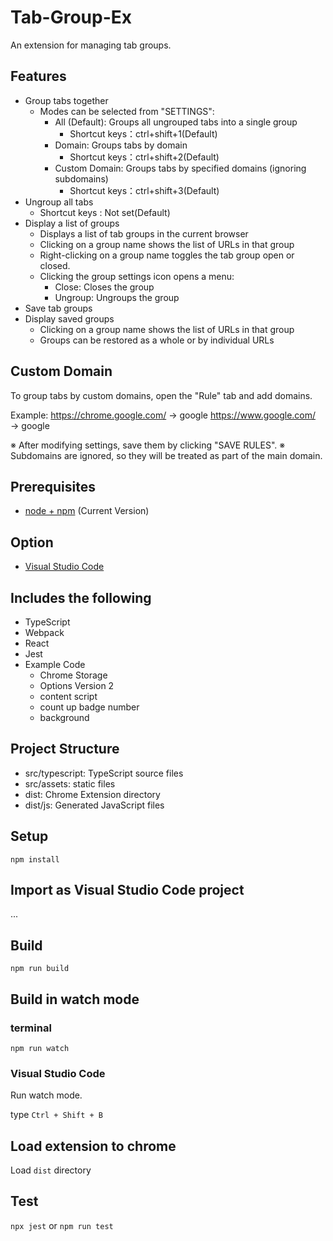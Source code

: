 # Tab-Group-Ex

An extension for managing tab groups.

## Features
* Group tabs together
   * Modes can be selected from "SETTINGS":
       * All (Default): Groups all ungrouped tabs into a single group
         * Shortcut keys：ctrl+shift+1(Default)
       * Domain: Groups tabs by domain
         * Shortcut keys：ctrl+shift+2(Default)
       * Custom Domain: Groups tabs by specified domains (ignoring subdomains)
         * Shortcut keys：ctrl+shift+3(Default)
* Ungroup all tabs
  * Shortcut keys : Not set(Default)
* Display a list of groups
   * Displays a list of tab groups in the current browser
   * Clicking on a group name shows the list of URLs in that group
   * Right-clicking on a group name toggles the tab group open or closed.
   * Clicking the group settings icon opens a menu:
       * Close: Closes the group
       * Ungroup: Ungroups the group
* Save tab groups
* Display saved groups
   * Clicking on a group name shows the list of URLs in that group
   * Groups can be restored as a whole or by individual URLs


## Custom Domain
To group tabs by custom domains, open the "Rule" tab and add domains.

Example:
https://chrome.google.com/ → google
https://www.google.com/ → google

※ After modifying settings, save them by clicking "SAVE RULES".
※ Subdomains are ignored, so they will be treated as part of the main domain.


## Prerequisites

* [node + npm](https://nodejs.org/) (Current Version)

## Option

* [Visual Studio Code](https://code.visualstudio.com/)

## Includes the following

* TypeScript
* Webpack
* React
* Jest
* Example Code
    * Chrome Storage
    * Options Version 2
    * content script
    * count up badge number
    * background

## Project Structure

* src/typescript: TypeScript source files
* src/assets: static files
* dist: Chrome Extension directory
* dist/js: Generated JavaScript files

## Setup

```
npm install
```

## Import as Visual Studio Code project

...

## Build

```
npm run build
```

## Build in watch mode

### terminal

```
npm run watch
```

### Visual Studio Code

Run watch mode.

type `Ctrl + Shift + B`

## Load extension to chrome

Load `dist` directory

## Test
`npx jest` or `npm run test`
